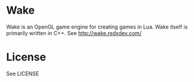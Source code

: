 # Wake

Wake is an OpenGL game engine for creating games in Lua. Wake itself is
primarily written in C++. See http://wake.redxdev.com/

# License

See LICENSE
